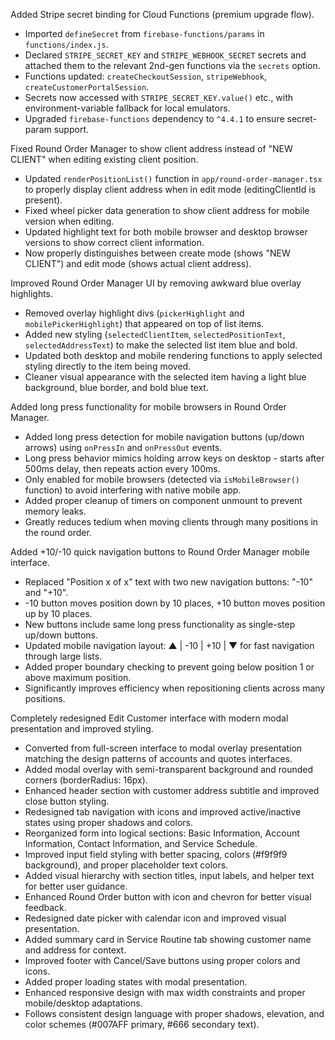 Added Stripe secret binding for Cloud Functions (premium upgrade flow).

- Imported `defineSecret` from `firebase-functions/params` in `functions/index.js`.
- Declared `STRIPE_SECRET_KEY` and `STRIPE_WEBHOOK_SECRET` secrets and attached them to the relevant 2nd-gen functions via the `secrets` option.
- Functions updated: `createCheckoutSession`, `stripeWebhook`, `createCustomerPortalSession`.
- Secrets now accessed with `STRIPE_SECRET_KEY.value()` etc., with environment-variable fallback for local emulators.
- Upgraded `firebase-functions` dependency to `^4.4.1` to ensure secret-param support.

Fixed Round Order Manager to show client address instead of "NEW CLIENT" when editing existing client position.

- Updated `renderPositionList()` function in `app/round-order-manager.tsx` to properly display client address when in edit mode (editingClientId is present).
- Fixed wheel picker data generation to show client address for mobile version when editing.
- Updated highlight text for both mobile browser and desktop browser versions to show correct client information.
- Now properly distinguishes between create mode (shows "NEW CLIENT") and edit mode (shows actual client address).

Improved Round Order Manager UI by removing awkward blue overlay highlights.

- Removed overlay highlight divs (`pickerHighlight` and `mobilePickerHighlight`) that appeared on top of list items.
- Added new styling (`selectedClientItem`, `selectedPositionText`, `selectedAddressText`) to make the selected list item blue and bold.
- Updated both desktop and mobile rendering functions to apply selected styling directly to the item being moved.
- Cleaner visual appearance with the selected item having a light blue background, blue border, and bold blue text.

Added long press functionality for mobile browsers in Round Order Manager.

- Added long press detection for mobile navigation buttons (up/down arrows) using `onPressIn` and `onPressOut` events.
- Long press behavior mimics holding arrow keys on desktop - starts after 500ms delay, then repeats action every 100ms.
- Only enabled for mobile browsers (detected via `isMobileBrowser()` function) to avoid interfering with native mobile app.
- Added proper cleanup of timers on component unmount to prevent memory leaks.
- Greatly reduces tedium when moving clients through many positions in the round order.

Added +10/-10 quick navigation buttons to Round Order Manager mobile interface.

- Replaced "Position x of x" text with two new navigation buttons: "-10" and "+10".
- -10 button moves position down by 10 places, +10 button moves position up by 10 places.
- New buttons include same long press functionality as single-step up/down buttons.
- Updated mobile navigation layout: ▲ | -10 | +10 | ▼ for fast navigation through large lists.
- Added proper boundary checking to prevent going below position 1 or above maximum position.
- Significantly improves efficiency when repositioning clients across many positions.

Completely redesigned Edit Customer interface with modern modal presentation and improved styling.

- Converted from full-screen interface to modal overlay presentation matching the design patterns of accounts and quotes interfaces.
- Added modal overlay with semi-transparent background and rounded corners (borderRadius: 16px).
- Enhanced header section with customer address subtitle and improved close button styling.
- Redesigned tab navigation with icons and improved active/inactive states using proper shadows and colors.
- Reorganized form into logical sections: Basic Information, Account Information, Contact Information, and Service Schedule.
- Improved input field styling with better spacing, colors (#f9f9f9 background), and proper placeholder text colors.
- Added visual hierarchy with section titles, input labels, and helper text for better user guidance.
- Enhanced Round Order button with icon and chevron for better visual feedback.
- Redesigned date picker with calendar icon and improved visual presentation.
- Added summary card in Service Routine tab showing customer name and address for context.
- Improved footer with Cancel/Save buttons using proper colors and icons.
- Added proper loading states with modal presentation.
- Enhanced responsive design with max width constraints and proper mobile/desktop adaptations.
- Follows consistent design language with proper shadows, elevation, and color schemes (#007AFF primary, #666 secondary text). 